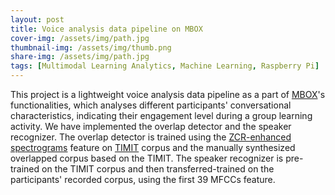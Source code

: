 ```yaml
---
layout: post
title: Voice analysis data pipeline on MBOX
cover-img: /assets/img/path.jpg
thumbnail-img: /assets/img/thumb.png
share-img: /assets/img/path.jpg
tags: [Multimodal Learning Analytics, Machine Learning, Raspberry Pi]
---
```


This project is a lightweight voice analysis data pipeline as a part of [MBOX](https://ieeexplore.ieee.org/document/9499820)'s functionalities, which analyses different participants' conversational characteristics, indicating their engagement level during a group learning activity. We have implemented the overlap detector and the speaker recognizer. The overlap detector is trained using the [ZCR-enhanced spectrograms](https://user-images.githubusercontent.com/38242437/184141406-f36655c0-8e0f-45f3-bd58-289c1fafadb9.png) feature on  [TIMIT](https://catalog.ldc.upenn.edu/LDC93s1) corpus and the manually synthesized overlapped corpus based on the TIMIT. The speaker recognizer is pre-trained on the TIMIT corpus and then transferred-trained on the participants' recorded corpus, using the first 39 MFCCs feature.

